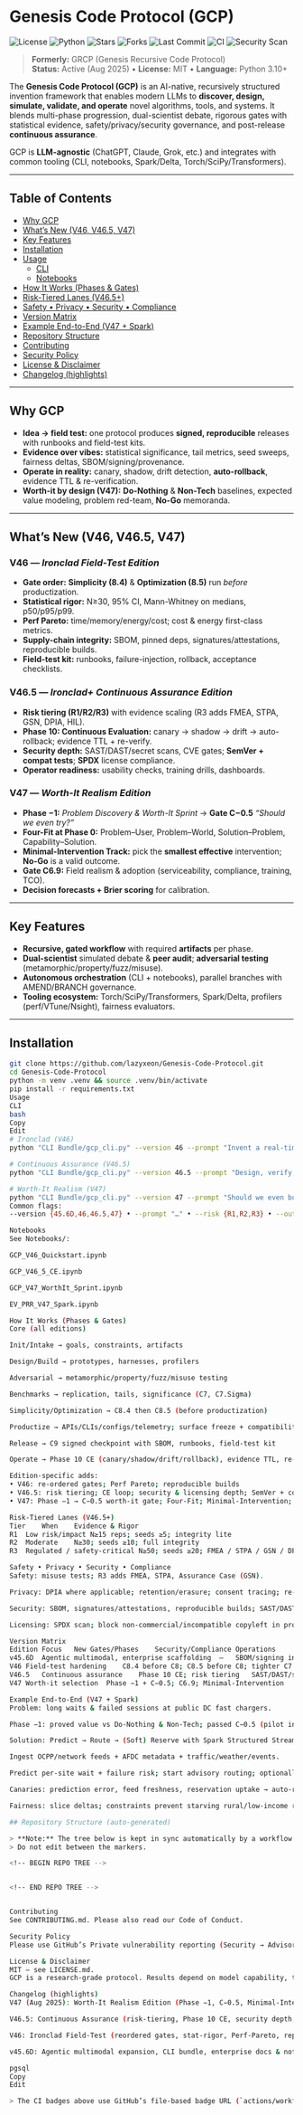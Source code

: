 # Genesis Code Protocol (GCP)

<!-- Badges -->
![License](https://img.shields.io/badge/license-MIT-brightgreen)
![Python](https://img.shields.io/badge/python-3.10%2B-blue)
![Stars](https://img.shields.io/github/stars/lazyxeon/Genesis-Code-Protocol?style=flat)
![Forks](https://img.shields.io/github/forks/lazyxeon/Genesis-Code-Protocol?style=flat)
![Last Commit](https://img.shields.io/github/last-commit/lazyxeon/Genesis-Code-Protocol)
![CI](https://github.com/lazyxeon/Genesis-Code-Protocol/actions/workflows/Python-CI.yml/badge.svg)
![Security Scan](https://github.com/lazyxeon/Genesis-Code-Protocol/actions/workflows/security-scan.yml/badge.svg)

> **Formerly:** GRCP (Genesis Recursive Code Protocol)  
> **Status:** Active (Aug 2025) • **License:** MIT • **Language:** Python 3.10+

The **Genesis Code Protocol (GCP)** is an AI-native, recursively structured invention framework that enables modern LLMs to **discover, design, simulate, validate, and operate** novel algorithms, tools, and systems. It blends multi-phase progression, dual-scientist debate, rigorous gates with statistical evidence, safety/privacy/security governance, and post-release **continuous assurance**.

GCP is **LLM-agnostic** (ChatGPT, Claude, Grok, etc.) and integrates with common tooling (CLI, notebooks, Spark/Delta, Torch/SciPy/Transformers).

---

## Table of Contents
- [Why GCP](#why-gcp)
- [What’s New (V46, V46.5, V47)](#whats-new-v46-v465-v47)
- [Key Features](#key-features)
- [Installation](#installation)
- [Usage](#usage)
  - [CLI](#cli)
  - [Notebooks](#notebooks)
- [How It Works (Phases & Gates)](#how-it-works-phases--gates)
- [Risk-Tiered Lanes (V46.5+)](#risk-tiered-lanes-v465)
- [Safety • Privacy • Security • Compliance](#safety--privacy--security--compliance)
- [Version Matrix](#version-matrix)
- [Example End-to-End (V47 + Spark)](#example-end-to-end-v47--spark)
- [Repository Structure](#repository-structure)
- [Contributing](#contributing)
- [Security Policy](#security-policy)
- [License & Disclaimer](#license--disclaimer)
- [Changelog (highlights)](#changelog-highlights)

---

## Why GCP
- **Idea → field test:** one protocol produces **signed, reproducible** releases with runbooks and field-test kits.  
- **Evidence over vibes:** statistical significance, tail metrics, seed sweeps, fairness deltas, SBOM/signing/provenance.  
- **Operate in reality:** canary, shadow, drift detection, **auto-rollback**, evidence TTL & re-verification.  
- **Worth-it by design (V47):** **Do-Nothing** & **Non-Tech** baselines, expected value modeling, problem red-team, **No-Go** memoranda.

---

## What’s New (V46, V46.5, V47)

### V46 — *Ironclad Field-Test Edition*
- **Gate order:** **Simplicity (8.4)** & **Optimization (8.5)** run *before* productization.  
- **Statistical rigor:** N≥30, 95% CI, Mann-Whitney on medians, p50/p95/p99.  
- **Perf Pareto:** time/memory/energy/cost; cost & energy first-class metrics.  
- **Supply-chain integrity:** SBOM, pinned deps, signatures/attestations, reproducible builds.  
- **Field-test kit:** runbooks, failure-injection, rollback, acceptance checklists.

### V46.5 — *Ironclad+ Continuous Assurance Edition*
- **Risk tiering (R1/R2/R3)** with evidence scaling (R3 adds FMEA, STPA, GSN, DPIA, HIL).  
- **Phase 10: Continuous Evaluation:** canary → shadow → drift → auto-rollback; evidence TTL + re-verify.  
- **Security depth:** SAST/DAST/secret scans, CVE gates; **SemVer + compat tests**; **SPDX** license compliance.  
- **Operator readiness:** usability checks, training drills, dashboards.

### V47 — *Worth-It Realism Edition*
- **Phase −1:** *Problem Discovery & Worth-It Sprint* → **Gate C−0.5** *“Should we even try?”*  
- **Four-Fit at Phase 0:** Problem–User, Problem–World, Solution–Problem, Capability–Solution.  
- **Minimal-Intervention Track:** pick the **smallest effective** intervention; **No-Go** is a valid outcome.  
- **Gate C6.9:** Field realism & adoption (serviceability, compliance, training, TCO).  
- **Decision forecasts + Brier scoring** for calibration.

---

## Key Features
- **Recursive, gated workflow** with required **artifacts** per phase.  
- **Dual-scientist** simulated debate & **peer audit**; **adversarial testing** (metamorphic/property/fuzz/misuse).  
- **Autonomous orchestration** (CLI + notebooks), parallel branches with AMEND/BRANCH governance.  
- **Tooling ecosystem:** Torch/SciPy/Transformers, Spark/Delta, profilers (perf/VTune/Nsight), fairness evaluators.

---

## Installation
```bash
git clone https://github.com/lazyxeon/Genesis-Code-Protocol.git
cd Genesis-Code-Protocol
python -m venv .venv && source .venv/bin/activate
pip install -r requirements.txt
Usage
CLI
bash
Copy
Edit
# Ironclad (V46)
python "CLI Bundle/gcp_cli.py" --version 46 --prompt "Invent a real-time anomaly detector for time series"

# Continuous Assurance (V46.5)
python "CLI Bundle/gcp_cli.py" --version 46.5 --prompt "Design, verify, and operate an LLM retrieval service"

# Worth-It Realism (V47)
python "CLI Bundle/gcp_cli.py" --version 47 --prompt "Should we even build X? Evaluate + pick smallest effective intervention"
Common flags:
--version {45.6D,46,46.5,47} • --prompt "…" • --risk {R1,R2,R3} • --output_dir ./runs/<name> • --notebook

Notebooks
See Notebooks/:

GCP_V46_Quickstart.ipynb

GCP_V46_5_CE.ipynb

GCP_V47_WorthIt_Sprint.ipynb

EV_PRR_V47_Spark.ipynb

How It Works (Phases & Gates)
Core (all editions)

Init/Intake → goals, constraints, artifacts

Design/Build → prototypes, harnesses, profilers

Adversarial → metamorphic/property/fuzz/misuse testing

Benchmarks → replication, tails, significance (C7, C7.Sigma)

Simplicity/Optimization → C8.4 then C8.5 (before productization)

Productize → APIs/CLIs/configs/telemetry; surface freeze + compatibility tests

Release → C9 signed checkpoint with SBOM, runbooks, field-test kit

Operate → Phase 10 CE (canary/shadow/drift/rollback), evidence TTL, re-verify

Edition-specific adds:
• V46: re-ordered gates; Perf Pareto; reproducible builds
• V46.5: risk tiering; CE loop; security & licensing depth; SemVer + compat
• V47: Phase −1 → C−0.5 worth-it gate; Four-Fit; Minimal-Intervention; C6.9; decision forecasts + Brier

Risk-Tiered Lanes (V46.5+)
Tier	When	Evidence & Rigor
R1	Low risk/impact	N≥15 reps; seeds ≥5; integrity lite
R2	Moderate	N≥30; seeds ≥10; full integrity
R3	Regulated / safety-critical	N≥50; seeds ≥20; FMEA / STPA / GSN / DPIA / attack trees / HIL

Safety • Privacy • Security • Compliance
Safety: misuse tests; R3 adds FMEA, STPA, Assurance Case (GSN).

Privacy: DPIA where applicable; retention/erasure; consent tracing; re-id checks when relevant.

Security: SBOM, signatures/attestations, reproducible builds; SAST/DAST/secret scans; CVE gates (dual-signed exceptions).

Licensing: SPDX scan; block non-commercial/incompatible copyleft in prod; attribution bundle.

Version Matrix
Edition	Focus	New Gates/Phases	Security/Compliance	Operations
v45.6D	Agentic multimodal, enterprise scaffolding	—	SBOM/signing introduced	Runbooks, field kits
V46	Field-test hardening	C8.4 before C8; C8.5 before C8; tighter C7	Repro builds, attestations	Perf Pareto, cost/energy
V46.5	Continuous assurance	Phase 10 CE; risk tiering	SAST/DAST/secrets, SPDX, SemVer/compat	Canary/shadow/drift/rollback
V47	Worth-it selection	Phase −1 + C−0.5; C6.9; Minimal-Intervention	DPIA formalization; No-Go outcome	Decision forecasts + Brier

Example End-to-End (V47 + Spark)
Problem: long waits & failed sessions at public DC fast chargers.

Phase −1: proved value vs Do-Nothing & Non-Tech; passed C−0.5 (pilot in California).

Solution: Predict → Route → (Soft) Reserve with Spark Structured Streaming + Delta.

Ingest OCPP/network feeds + AFDC metadata + traffic/weather/events.

Predict per-site wait + failure risk; start advisory routing; optionally enable soft holds.

Canaries: prediction error, feed freshness, reservation uptake → auto-rollback to advisory-only.

Fairness: slice deltas; constraints prevent starving rural/low-income regions.

## Repository Structure (auto-generated)

> **Note:** The tree below is kept in sync automatically by a workflow.  
> Do not edit between the markers.

<!-- BEGIN REPO TREE -->


<!-- END REPO TREE -->


Contributing
See CONTRIBUTING.md. Please also read our Code of Conduct.

Security Policy
Please use GitHub’s Private vulnerability reporting (Security → Advisories → “Report a vulnerability”). We do not accept vulnerability details via email or public issues. See SECURITY.md for details.

License & Disclaimer
MIT — see LICENSE.md.
GCP is a research-grade protocol. Results depend on model capability, tools, and data access. Follow applicable laws and ethical guidelines. Safety/privacy/compliance packs are provided; adapt to your domain and jurisdiction.

Changelog (highlights)
V47 (Aug 2025): Worth-It Realism Edition (Phase −1, C−0.5, Minimal-Intervention, C6.9, forecasts/Brier)

V46.5: Continuous Assurance (risk-tiering, Phase 10 CE, security depth, SPDX, SemVer/compat)

V46: Ironclad Field-Test (reordered gates, stat-rigor, Perf-Pareto, reproducible builds, field-test kits)

v45.6D: Agentic multimodal expansion, CLI bundle, enterprise docs & notebooks

pgsql
Copy
Edit

> The CI badges above use GitHub’s file-based badge URL (`actions/workflows/<file>/badge.svg`), which is the current recommended pattern. :contentReference[oaicite:5]{index=5}
